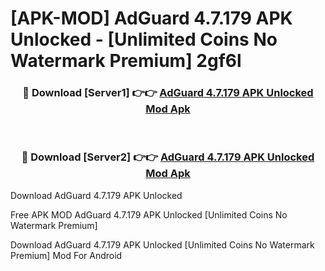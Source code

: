 # [APK-MOD] AdGuard 4.7.179 APK Unlocked - [Unlimited Coins No Watermark Premium] 2gf6l



<div align="center">
<h3>🔴 Download [Server1] 👉👉 <a href="https://momento.my/?title=AdGuard_4.7.179_APK_Unlocked">AdGuard 4.7.179 APK Unlocked Mod Apk</a></h3><br>

<h3>🔴 Download [Server2] 👉👉 <a href="https://momento.my/?title=AdGuard_4.7.179_APK_Unlocked">AdGuard 4.7.179 APK Unlocked Mod Apk</a></h3>
</div>



Download AdGuard 4.7.179 APK Unlocked 

Free APK MOD AdGuard 4.7.179 APK Unlocked [Unlimited Coins No Watermark Premium]

Download AdGuard 4.7.179 APK Unlocked [Unlimited Coins No Watermark Premium] Mod For Android
